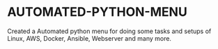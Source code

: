# AUTOMATED-PYTHON-MENU
Created a Automated python menu for doing some tasks and setups of  Linux, AWS, Docker, Ansible, Webserver and many more.
